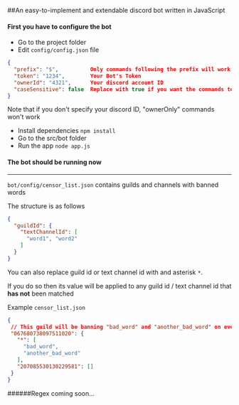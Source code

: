 ##An easy-to-implement and extendable discord bot written in JavaScript

#### First you have to configure the bot

* Go to the project folder
* Edit `config/config.json` file

```json
{
  "prefix": "$",          Only commands following the prefix will work
  "token": "1234",        Your Bot's Token
  "ownerId": "4321",      Your discord account ID
  "caseSensitive": false  Replace with true if you want the commands to be case sensitive
}
```
Note that if you don't specify your discord ID, "ownerOnly" commands won't work
* Install dependencies `npm install`
* Go to the src/bot folder
* Run the app `node app.js`
#### The bot should be running now

---
`bot/config/censor_list.json` contains guilds and channels with banned words

The structure is as follows
```json
{
  "guildId": {
    "textChannelId": [
      "word1", "word2"
    ]
  }
}
```
You can also replace guild id or text channel id with and asterisk `*`.

If you do so then its value will be applied to any guild id / text channel id that **has not** been matched

Example `censor_list.json`
```json
{
 // This guild will be banning "bad_word" and "another_bad_word" on every text channel except for 207085530130229581
 "067680738097511020": { 
   "*": [
     "bad_word",
     "another_bad_word"
   ],
   "207085530130229581": [] 
 }
}
```

######Regex coming soon...
